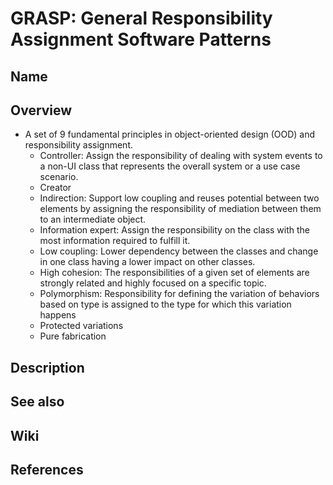 # GRASP: General Responsibility Assignment Software Patterns

## Name

## Overview
- A set of 9 fundamental principles in object-oriented design (OOD) and responsibility assignment.
   - Controller: Assign the responsibility of dealing with system events to a non-UI class that represents the overall system or a use case scenario.
   - Creator
   - Indirection: Support low coupling and reuses potential between two elements by assigning the responsibility of mediation between them to an intermediate object.
   - Information expert: Assign the responsibility on the class with the most information required to fulfill it.
   - Low coupling: Lower dependency between the classes and change in one class having a lower impact on other classes.
   - High cohesion: The responsibilities of a given set of elements are strongly related and highly focused on a specific topic.
   - Polymorphism: Responsibility for defining the variation of behaviors based on type is assigned to the type for which this variation happens
   - Protected variations
   - Pure fabrication

## Description

## See also

## Wiki

## References
